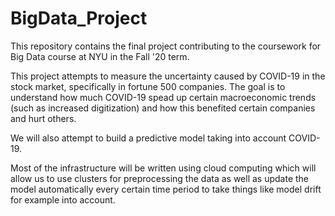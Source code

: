 # BigData_Project
This repository contains the final project contributing to the coursework for Big Data course at NYU in the Fall '20 term.

This project attempts to measure the uncertainty caused by COVID-19 in the stock market, specifically in fortune 500 companies. The goal is to understand how much COVID-19 spead up certain macroeconomic trends (such as increased digitization) and how this benefited certain companies and hurt others. 

We will also attempt to build a predictive model taking into account COVID-19.

Most of the infrastructure will be written using cloud computing which will allow us to use clusters for preprocessing the data as well as update the model automatically every certain time period to take things like model drift for example into account.


